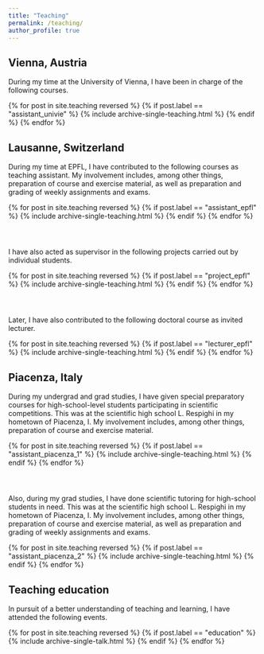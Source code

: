 ```yaml
---
title: "Teaching"
permalink: /teaching/
author_profile: true
---
```


Vienna, Austria
-----

During my time at the University of Vienna, I have been in charge of the following courses.

{% for post in site.teaching reversed %}
  {% if post.label == "assistant_univie" %}
    {% include archive-single-teaching.html %}
  {% endif %}
{% endfor %}


Lausanne, Switzerland
-----

During my time at EPFL, I have contributed to the following courses as teaching assistant. My involvement includes, among other things, preparation of course and exercise material, as well as preparation and grading of weekly assignments and exams.

{% for post in site.teaching reversed %}
  {% if post.label == "assistant_epfl" %}
    {% include archive-single-teaching.html %}
  {% endif %}
{% endfor %}

<h4>&nbsp;</h4>

I have also acted as supervisor in the following projects carried out by individual students.

{% for post in site.teaching reversed %}
  {% if post.label == "project_epfl" %}
    {% include archive-single-teaching.html %}
  {% endif %}
{% endfor %}

<h4>&nbsp;</h4>

Later, I have also contributed to the following doctoral course as invited lecturer.

{% for post in site.teaching reversed %}
  {% if post.label == "lecturer_epfl" %}
    {% include archive-single-teaching.html %}
  {% endif %}
{% endfor %}

Piacenza, Italy
-----

During my undergrad and grad studies, I have given special preparatory courses for high-school-level students participating in scientific competitions. This was at the scientific high school L. Respighi in my hometown of Piacenza, I. My involvement includes, among other things, preparation of course and exercise material.

{% for post in site.teaching reversed %}
  {% if post.label == "assistant_piacenza_1" %}
    {% include archive-single-teaching.html %}
  {% endif %}
{% endfor %}

<h4>&nbsp;</h4>

Also, during my grad studies, I have done scientific tutoring for high-school students in need. This was at the scientific high school L. Respighi in my hometown of Piacenza, I. My involvement includes, among other things, preparation of course and exercise material, as well as preparation and grading of weekly assignments and exams.

{% for post in site.teaching reversed %}
  {% if post.label == "assistant_piacenza_2" %}
    {% include archive-single-teaching.html %}
  {% endif %}
{% endfor %}

Teaching education
-----

In pursuit of a better understanding of teaching and learning, I have attended the following events.

{% for post in site.teaching reversed %}
  {% if post.label == "education" %}
    {% include archive-single-talk.html %}
  {% endif %}
{% endfor %}

